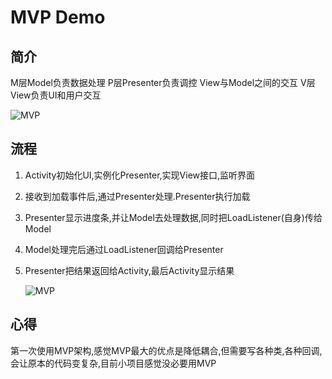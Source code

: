 # MVP Demo

## 简介

M层Model负责数据处理
P层Presenter负责调控 View与Model之间的交互
V层View负责UI和用户交互

![MVP](https://github.com/WhiteNight123/Redrock_Homework_Android4.mvp.png)

## 流程

1. Activity初始化UI,实例化Presenter,实现View接口,监听界面

2. 接收到加载事件后,通过Presenter处理.Presenter执行加载

3. Presenter显示进度条,并让Model去处理数据,同时把LoadListener(自身)传给Model

4. Model处理完后通过LoadListener回调给Presenter

5. Presenter把结果返回给Activity,最后Activity显示结果

   ![MVP](https://github.com/WhiteNight123/Redrock_Homework_Android4.mvp.jpg)

## 心得

第一次使用MVP架构,感觉MVP最大的优点是降低耦合,但需要写各种类,各种回调,会让原本的代码变复杂,目前小项目感觉没必要用MVP